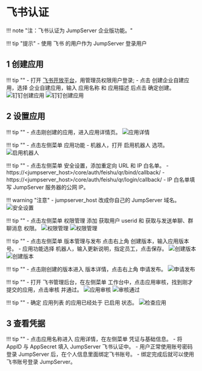 # 飞书认证
!!! note "注：飞书认证为 JumpServer 企业版功能。"

!!! tip "提示"
    - 使用 飞书 的用户作为 JumpServer 登录用户

## 1 创建应用
!!! tip ""
    - 打开 [飞书开放平台](https://open.feishu.cn/app/)，用管理员权限用户登录;
    - 点击 创建企业自建应用，选择 企业自建应用，输入 应用名称 和 应用描述 后点击 确定创建。
![钉钉创建应用](../../../img/feishu_01.jpg)
![钉钉创建应用](../../../img/feishu_02.jpg)

## 2 设置应用
!!! tip ""
    - 点击刚创建的应用，进入应用详情页。
![应用详情](../../../img/feishu_03.jpg)

!!! tip ""
    - 点击左侧菜单 应用功能 - 机器人，打开 启用机器人 选项。
![启用机器人](../../../img/feishu_04.jpg)

!!! tip ""
    - 点击左侧菜单 安全设置，添加重定向 URL 和 IP 白名单。
    - https://<jumpserver_host>/core/auth/feishu/qr/bind/callback/
    - https://<jumpserver_host>/core/auth/feishu/qr/login/callback/
    - IP 白名单填写 JumpServer 服务器的公网 IP。
    
!!! warning "注意"
    - jumpserver_host 改成你自己的 JumpServer 域名。
![安全设置](../../../img/feishu_05.jpg)

!!! tip ""
    - 点击左侧菜单 权限管理 添加 获取用户 userid 和 获取与发送单聊、群聊消息 权限。
![权限管理](../../../img/feishu_06.jpg)
![权限管理](../../../img/feishu_07.jpg)

!!! tip ""
    - 点击左侧菜单 版本管理与发布 点击右上角 创建版本，输入应用版本号。
    - 应用功能选择 机器人，输入更新说明，指定员工，点击保存。
![创建版本](../../../img/feishu_08.jpg)
![创建版本](../../../img/feishu_09.jpg)

!!! tip ""
    - 点击刚创建的版本进入 版本详情，点击右上角 申请发布。
![申请发布](../../../img/feishu_10.jpg)

!!! tip ""
    - 打开 飞书管理后台，在左侧菜单 工作台中，点击应用审核，找到刚才提交的应用，点击审核 并通过。
![应用审核](../../../img/feishu_11.jpg)
![审核通过](../../../img/feishu_12.jpg)

!!! tip ""
    - 确定 应用列表 的应用已经处于 已启用 状态。
![检查应用](../../../img/feishu_13.jpg)

## 3 查看凭据
!!! tip ""
    - 点击应用名称进入 应用详情，在左侧菜单 凭证与基础信息。
    - 将 AppID 与 AppSecret 填入 JumpServer 飞书认证中。
    - 用户正常使用账号密码登录 JumpServer 后，在个人信息里面绑定飞书账号。
    - 绑定完成后就可以使用飞书账号登录 JumpServer。
